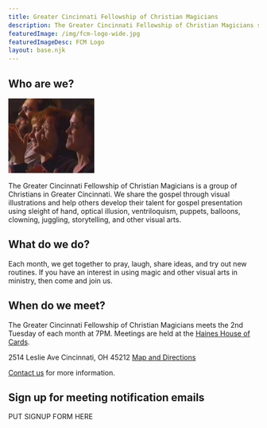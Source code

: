 ```yaml
---
title: Greater Cincinnati Fellowship of Christian Magicians
description: The Greater Cincinnati Fellowship of Christian Magicians shares the gospel and helps others develop their talent using sleight of hand and other arts.
featuredImage: /img/fcm-logo-wide.jpg
featuredImageDesc: FCM Logo
layout: base.njk
---
```


## Who are we?

<img src="/img/audience2.jpg" class="alignright" alt="Audience members clapping">

The Greater Cincinnati Fellowship of Christian Magicians is a group of Christians in Greater Cincinnati. We share the gospel through visual illustrations and help others develop their talent for gospel presentation using sleight of hand, optical illusion, ventriloquism, puppets, balloons, clowning, juggling, storytelling, and other visual arts.

## What do we do?

Each month, we get together to pray, laugh, share ideas, and try out new routines. If you have an interest in using magic and other visual arts in ministry, then come and join us.

## When do we meet?

The Greater Cincinnati Fellowship of Christian Magicians meets the 2nd Tuesday of each month at 7PM. Meetings are held at the [Haines House of Cards](http://hainesmagicshop.com/).

2514 Leslie Ave
Cincinnati, OH 45212
[Map and Directions](https://www.google.com/maps/place/Haines+House+of+Cards+Inc/@39.1564531,-84.4494936,17z/data=!3m1!4b1!4m5!3m4!1s0x8841b2853e519809:0x7eab092e40b4bd3a!8m2!3d39.1564531!4d-84.4473049">)

[Contact us](/contact/) for more information.

## Sign up for meeting notification emails

PUT SIGNUP FORM HERE
